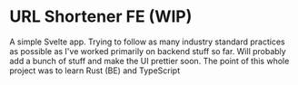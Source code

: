 # URL Shortener FE (WIP)
A simple Svelte app. Trying to follow as many industry standard practices as possible as I've worked primarily on backend stuff so far.
Will probably add a bunch of stuff and make the UI prettier soon.
The point of this whole project was to learn Rust (BE) and TypeScript